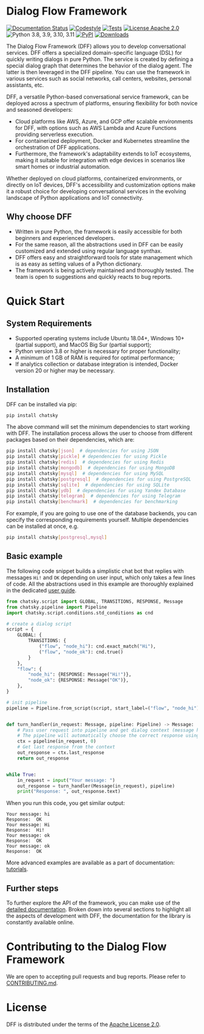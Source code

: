 # Dialog Flow Framework

[![Documentation Status](https://github.com/deeppavlov/dialog_flow_framework/workflows/build_and_publish_docs/badge.svg?branch=dev)](https://deeppavlov.github.io/dialog_flow_framework)
[![Codestyle](https://github.com/deeppavlov/dialog_flow_framework/workflows/codestyle/badge.svg?branch=dev)](https://github.com/deeppavlov/dialog_flow_framework/actions/workflows/codestyle.yml)
[![Tests](https://github.com/deeppavlov/dialog_flow_framework/workflows/test_coverage/badge.svg?branch=dev)](https://github.com/deeppavlov/dialog_flow_framework/actions/workflows/test_coverage.yml)
[![License Apache 2.0](https://img.shields.io/badge/license-Apache%202.0-blue.svg)](https://github.com/deeppavlov/dialog_flow_framework/blob/master/LICENSE)
![Python 3.8, 3.9, 3.10, 3.11](https://img.shields.io/badge/python-3.8%20%7C%203.9%20%7C%203.10%20%7C%203.11-green.svg)
[![PyPI](https://img.shields.io/pypi/v/chatsky)](https://pypi.org/project/chatsky/)
[![Downloads](https://pepy.tech/badge/chatsky)](https://pepy.tech/project/chatsky)

The Dialog Flow Framework (DFF) allows you to develop conversational services.
DFF offers a specialized domain-specific language (DSL) for quickly writing dialogs in pure Python. The service is created by defining a special dialog graph that determines the behavior of the dialog agent. The latter is then leveraged in the DFF pipeline.
You can use the framework in various services such as social networks, call centers, websites, personal assistants, etc.

DFF, a versatile Python-based conversational service framework, can be deployed across a spectrum of platforms,
ensuring flexibility for both novice and seasoned developers:

- Cloud platforms like AWS, Azure, and GCP offer scalable environments for DFF,
  with options such as AWS Lambda and Azure Functions providing serverless execution.
- For containerized deployment, Docker and Kubernetes streamline the orchestration of DFF applications.
- Furthermore, the framework's adaptability extends to IoT ecosystems,
  making it suitable for integration with edge devices in scenarios like smart homes or industrial automation.

Whether deployed on cloud platforms, containerized environments, or directly on IoT devices,
DFF's accessibility and customization options make it a robust choice for developing conversational services
in the evolving landscape of Python applications and IoT connectivity.

## Why choose DFF

* Written in pure Python, the framework is easily accessible for both beginners and experienced developers.
* For the same reason, all the abstractions used in DFF can be easily customized and extended using regular language synthax.
* DFF offers easy and straightforward tools for state management which is as easy as setting values of a Python dictionary.
* The framework is being actively maintained and thoroughly tested. The team is open to suggestions and quickly reacts to bug reports.

# Quick Start

## System Requirements

- Supported operating systems include Ubuntu 18.04+, Windows 10+ (partial support), and MacOS Big Sur (partial support);
- Python version 3.8 or higher is necessary for proper functionality;
- A minimum of 1 GB of RAM is required for optimal performance;
- If analytics collection or database integration is intended, Docker version 20 or higher may be necessary.


## Installation

DFF can be installed via pip:

```bash
pip install chatsky
```

The above command will set the minimum dependencies to start working with DFF. 
The installation process allows the user to choose from different packages based on their dependencies, which are:
```bash
pip install chatsky[json]  # dependencies for using JSON
pip install chatsky[pickle] # dependencies for using Pickle
pip install chatsky[redis]  # dependencies for using Redis
pip install chatsky[mongodb]  # dependencies for using MongoDB
pip install chatsky[mysql]  # dependencies for using MySQL
pip install chatsky[postgresql]  # dependencies for using PostgreSQL
pip install chatsky[sqlite]  # dependencies for using SQLite
pip install chatsky[ydb]  # dependencies for using Yandex Database
pip install chatsky[telegram]  # dependencies for using Telegram
pip install chatsky[benchmark]  # dependencies for benchmarking
```

For example, if you are going to use one of the database backends,
you can specify the corresponding requirements yourself. Multiple dependencies can be installed at once, e.g.
```bash
pip install chatsky[postgresql,mysql]
```

## Basic example

The following code snippet builds a simplistic chat bot that replies with messages
``Hi!`` and ``OK`` depending on user input, which only takes a few lines of code.
All the abstractions used in this example are thoroughly explained in the dedicated
[user guide](https://deeppavlov.github.io/dialog_flow_framework/user_guides/basic_conceptions.html).

```python
from chatsky.script import GLOBAL, TRANSITIONS, RESPONSE, Message
from chatsky.pipeline import Pipeline
import chatsky.script.conditions.std_conditions as cnd

# create a dialog script
script = {
    GLOBAL: {
        TRANSITIONS: {
            ("flow", "node_hi"): cnd.exact_match("Hi"),
            ("flow", "node_ok"): cnd.true()
        }
    },
    "flow": {
        "node_hi": {RESPONSE: Message("Hi!")},
        "node_ok": {RESPONSE: Message("OK")},
    },
}

# init pipeline
pipeline = Pipeline.from_script(script, start_label=("flow", "node_hi"))


def turn_handler(in_request: Message, pipeline: Pipeline) -> Message:
    # Pass user request into pipeline and get dialog context (message history)
    # The pipeline will automatically choose the correct response using script
    ctx = pipeline(in_request, 0)
    # Get last response from the context
    out_response = ctx.last_response
    return out_response


while True:
    in_request = input("Your message: ")
    out_response = turn_handler(Message(in_request), pipeline)
    print("Response: ", out_response.text)
```

When you run this code, you get similar output:
```
Your message: hi
Response:  OK
Your message: Hi
Response:  Hi!
Your message: ok
Response:  OK
Your message: ok
Response:  OK
```

More advanced examples are available as a part of documentation:
[tutorials](https://deeppavlov.github.io/dialog_flow_framework/tutorials.html).

## Further steps

To further explore the API of the framework, you can make use of the [detailed documentation](https://deeppavlov.github.io/dialog_flow_framework/index.html). 
Broken down into several sections to highlight all the aspects of development with DFF,
the documentation for the library is constantly available online.

# Contributing to the Dialog Flow Framework

We are open to accepting pull requests and bug reports.
Please refer to [CONTRIBUTING.md](https://github.com/deeppavlov/dialog_flow_framework/blob/master/CONTRIBUTING.md).

# License

DFF is distributed under the terms of the [Apache License 2.0](https://github.com/deeppavlov/dialog_flow_framework/blob/master/LICENSE).
